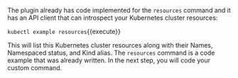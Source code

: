 The plugin already has code implemented for the `resources` command and it has an API client that can introspect your Kubernetes cluster resources:

`kubectl example resources`{{execute}}

This will list this Kubernetes cluster resources along with their Names, Namespaced status, and Kind alias. The `resources` command is a code example that was already written. In the next step, you will code your custom command.
